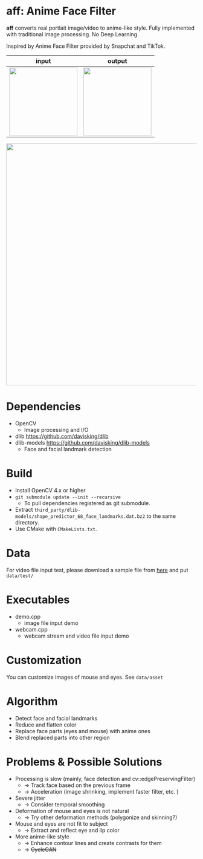 # **aff**: Anime Face Filter
**aff** converts real portlait image/video to anime-like style.
Fully implemented with traditional image processing. No Deep Learning.

Inspired by Anime Face Filter provided by Snapchat and TikTok.



|input|output|
|---|---|
|<img src="https://raw.githubusercontent.com/wiki/unclearness/anime-face-filter/images/lena.jpg" width="180">|<img src="https://raw.githubusercontent.com/wiki/unclearness/anime-face-filter/images/lena_result.png" width="180">|

<img src="https://raw.githubusercontent.com/wiki/unclearness/anime-face-filter/images/trump_result.gif" width="640">


# Dependencies
- OpenCV
  - Image processing and I/O
- dlib
    https://github.com/davisking/dlib
- dlib-models https://github.com/davisking/dlib-models
    - Face and facial landmark detection


# Build
- Install OpenCV 4.x or higher
- `git submodule update --init --recursive`
  - To pull dependencies registered as git submodule. 
- Extract `third_party/dlib-models/shape_predictor_68_face_landmarks.dat.bz2` to the same directory. 
- Use CMake with `CMakeLists.txt`.


# Data
 For video file input test, please download a sample file from [here](https://drive.google.com/file/d/1ovOwdAL7w9WpGF_q_jUdZivpUOcvL7dW/view?usp=sharing) and put `data/test/`


# Executables
- demo.cpp
  - image file input demo
- webcam.cpp
  - webcam stream and video file input demo

# Customization
You can customize images of mouse and eyes. See `data/asset`

# Algorithm
  - Detect face and facial landmarks
  - Reduce and flatten color
  - Replace face parts (eyes and mouse) with anime ones
  - Blend replaced parts into other region


# Problems & Possible Solutions
 - Processing is slow (mainly, face detection and cv::edgePreservingFilter)
   - -> Track face based on the previous frame
   - -> Acceleration (image shrinking, implement faster filter, etc. )
 - Severe jitter
   - -> Consider temporal smoothing
 - Deformation of mouse and eyes is not natural
   - -> Try other deformation methods (polygonize and skinning?)
 - Mouse and eyes are not fit to subject
   - -> Extract and reflect eye and lip color
 - More anime-like style
   - -> Enhance contour lines and create contrasts for them
   - -> ~~CycleGAN~~